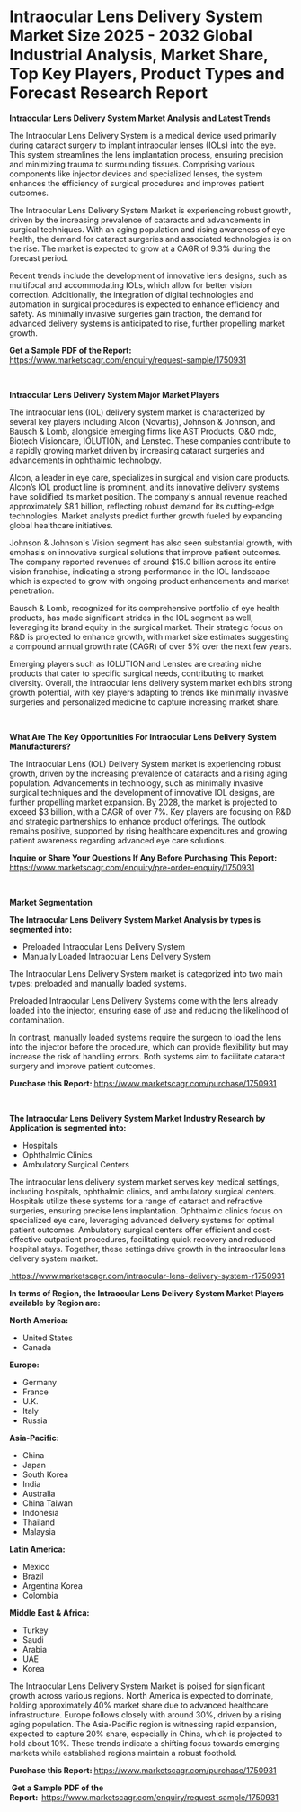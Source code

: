 <p><h1>Intraocular Lens Delivery System Market Size 2025 - 2032 Global Industrial Analysis, Market Share, Top Key Players, Product Types and Forecast Research Report</h1></p><p><strong>Intraocular Lens Delivery System Market Analysis and Latest Trends</strong></p>
<p><p>The Intraocular Lens Delivery System is a medical device used primarily during cataract surgery to implant intraocular lenses (IOLs) into the eye. This system streamlines the lens implantation process, ensuring precision and minimizing trauma to surrounding tissues. Comprising various components like injector devices and specialized lenses, the system enhances the efficiency of surgical procedures and improves patient outcomes.</p><p>The Intraocular Lens Delivery System Market is experiencing robust growth, driven by the increasing prevalence of cataracts and advancements in surgical techniques. With an aging population and rising awareness of eye health, the demand for cataract surgeries and associated technologies is on the rise. The market is expected to grow at a CAGR of 9.3% during the forecast period. </p><p>Recent trends include the development of innovative lens designs, such as multifocal and accommodating IOLs, which allow for better vision correction. Additionally, the integration of digital technologies and automation in surgical procedures is expected to enhance efficiency and safety. As minimally invasive surgeries gain traction, the demand for advanced delivery systems is anticipated to rise, further propelling market growth.</p></p>
<p><strong>Get a Sample PDF of the Report:&nbsp;</strong> <a href="https://www.marketscagr.com/enquiry/request-sample/1750931?utm_campaign=2819&utm_medium=2&utm_source=Github&utm_content=ia&utm_term=13042025&utm_id=intraocular-lens-delivery-system">https://www.marketscagr.com/enquiry/request-sample/1750931</a></p>
<p>&nbsp;</p>
<p><strong>Intraocular Lens Delivery System Major Market Players</strong></p>
<p><p>The intraocular lens (IOL) delivery system market is characterized by several key players including Alcon (Novartis), Johnson & Johnson, and Bausch & Lomb, alongside emerging firms like AST Products, O&O mdc, Biotech Visioncare, IOLUTION, and Lenstec. These companies contribute to a rapidly growing market driven by increasing cataract surgeries and advancements in ophthalmic technology.</p><p>Alcon, a leader in eye care, specializes in surgical and vision care products. Alcon’s IOL product line is prominent, and its innovative delivery systems have solidified its market position. The company's annual revenue reached approximately $8.1 billion, reflecting robust demand for its cutting-edge technologies. Market analysts predict further growth fueled by expanding global healthcare initiatives.</p><p>Johnson & Johnson's Vision segment has also seen substantial growth, with emphasis on innovative surgical solutions that improve patient outcomes. The company reported revenues of around $15.0 billion across its entire vision franchise, indicating a strong performance in the IOL landscape which is expected to grow with ongoing product enhancements and market penetration.</p><p>Bausch & Lomb, recognized for its comprehensive portfolio of eye health products, has made significant strides in the IOL segment as well, leveraging its brand equity in the surgical market. Their strategic focus on R&D is projected to enhance growth, with market size estimates suggesting a compound annual growth rate (CAGR) of over 5% over the next few years.</p><p>Emerging players such as IOLUTION and Lenstec are creating niche products that cater to specific surgical needs, contributing to market diversity. Overall, the intraocular lens delivery system market exhibits strong growth potential, with key players adapting to trends like minimally invasive surgeries and personalized medicine to capture increasing market share.</p></p>
<p>&nbsp;</p>
<p><strong>What Are The Key Opportunities For Intraocular Lens Delivery System Manufacturers?</strong></p>
<p><p>The Intraocular Lens (IOL) Delivery System market is experiencing robust growth, driven by the increasing prevalence of cataracts and a rising aging population. Advancements in technology, such as minimally invasive surgical techniques and the development of innovative IOL designs, are further propelling market expansion. By 2028, the market is projected to exceed $3 billion, with a CAGR of over 7%. Key players are focusing on R&D and strategic partnerships to enhance product offerings. The outlook remains positive, supported by rising healthcare expenditures and growing patient awareness regarding advanced eye care solutions.</p></p>
<p><strong>Inquire or Share Your Questions If Any Before Purchasing This Report:</strong> <a href="https://www.marketscagr.com/enquiry/pre-order-enquiry/1750931?utm_campaign=2819&utm_medium=2&utm_source=Github&utm_content=ia&utm_term=13042025&utm_id=intraocular-lens-delivery-system">https://www.marketscagr.com/enquiry/pre-order-enquiry/1750931</a></p>
<p>&nbsp;</p>
<p><strong>Market Segmentation</strong></p>
<p><strong>The Intraocular Lens Delivery System Market Analysis by types is segmented into:</strong></p>
<p><ul><li>Preloaded Intraocular Lens Delivery System</li><li>Manually Loaded Intraocular Lens Delivery System</li></ul></p>
<p><p>The Intraocular Lens Delivery System market is categorized into two main types: preloaded and manually loaded systems. </p><p>Preloaded Intraocular Lens Delivery Systems come with the lens already loaded into the injector, ensuring ease of use and reducing the likelihood of contamination. </p><p>In contrast, manually loaded systems require the surgeon to load the lens into the injector before the procedure, which can provide flexibility but may increase the risk of handling errors. Both systems aim to facilitate cataract surgery and improve patient outcomes.</p></p>
<p><strong>Purchase this Report:&nbsp;</strong><a href="https://www.marketscagr.com/purchase/1750931?utm_campaign=2819&utm_medium=2&utm_source=Github&utm_content=ia&utm_term=13042025&utm_id=intraocular-lens-delivery-system">https://www.marketscagr.com/purchase/1750931</a></p>
<p>&nbsp;</p>
<p><strong>The Intraocular Lens Delivery System Market Industry Research by Application is segmented into:</strong></p>
<p><ul><li>Hospitals</li><li>Ophthalmic Clinics</li><li>Ambulatory Surgical Centers</li></ul></p>
<p><p>The intraocular lens delivery system market serves key medical settings, including hospitals, ophthalmic clinics, and ambulatory surgical centers. Hospitals utilize these systems for a range of cataract and refractive surgeries, ensuring precise lens implantation. Ophthalmic clinics focus on specialized eye care, leveraging advanced delivery systems for optimal patient outcomes. Ambulatory surgical centers offer efficient and cost-effective outpatient procedures, facilitating quick recovery and reduced hospital stays. Together, these settings drive growth in the intraocular lens delivery system market.</p></p>
<p><a href="https://www.marketscagr.com/intraocular-lens-delivery-system-r1750931?utm_campaign=2819&utm_medium=2&utm_source=Github&utm_content=ia&utm_term=13042025&utm_id=intraocular-lens-delivery-system">&nbsp;https://www.marketscagr.com/intraocular-lens-delivery-system-r1750931</a></p>
<p><strong>In terms of Region, the Intraocular Lens Delivery System Market Players available by Region are:</strong></p>
<p>
    <p> <strong> North America: </strong>
        <ul>
            <li>United States</li>
            <li>Canada</li>
        </ul>
        </p> 
    <p> <strong> Europe: </strong>
        <ul>
            <li>Germany</li>
            <li>France</li>
            <li>U.K.</li>
            <li>Italy</li>
            <li>Russia</li>
        </ul>
        </p> 
    <p> <strong> Asia-Pacific: </strong>
        <ul>
            <li>China</li>
            <li>Japan</li>
            <li>South Korea</li>
            <li>India</li>
            <li>Australia</li>
            <li>China Taiwan</li>
            <li>Indonesia</li>
            <li>Thailand</li>
            <li>Malaysia</li>
        </ul>
        </p> 
    <p> <strong> Latin America: </strong>
        <ul>
            <li>Mexico</li>
            <li>Brazil</li>
            <li>Argentina Korea</li>
            <li>Colombia</li>
        </ul>
        </p> 
    <p> <strong> Middle East & Africa: </strong>
        <ul>
            <li>Turkey</li>
            <li>Saudi</li>
            <li>Arabia</li>
            <li>UAE</li>
            <li>Korea</li>
        </ul>
    </p>
    </p>
<p><p>The Intraocular Lens Delivery System Market is poised for significant growth across various regions. North America is expected to dominate, holding approximately 40% market share due to advanced healthcare infrastructure. Europe follows closely with around 30%, driven by a rising aging population. The Asia-Pacific region is witnessing rapid expansion, expected to capture 20% share, especially in China, which is projected to hold about 10%. These trends indicate a shifting focus towards emerging markets while established regions maintain a robust foothold.</p></p>
<p><strong>Purchase this Report: </strong><a href="https://www.marketscagr.com/purchase/1750931?utm_campaign=2819&utm_medium=2&utm_source=Github&utm_content=ia&utm_term=13042025&utm_id=intraocular-lens-delivery-system">https://www.marketscagr.com/purchase/1750931</a></p>
<p>&nbsp;<strong>Get a Sample PDF of the Report:&nbsp;&nbsp;</strong><a href="https://www.marketscagr.com/enquiry/request-sample/1750931?utm_campaign=2819&utm_medium=2&utm_source=Github&utm_content=ia&utm_term=13042025&utm_id=intraocular-lens-delivery-system">https://www.marketscagr.com/enquiry/request-sample/1750931</a></p>
<p><strong></strong></p>
<p><p></p><p></p><p></p></p>